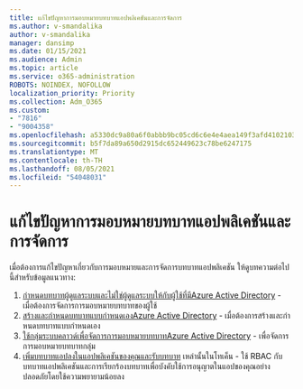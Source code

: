 ```yaml
---
title: แก้ไขปัญหาการมอบหมายบทบาทแอปพลิเคชันและการจัดการ
ms.author: v-smandalika
author: v-smandalika
manager: dansimp
ms.date: 01/15/2021
ms.audience: Admin
ms.topic: article
ms.service: o365-administration
ROBOTS: NOINDEX, NOFOLLOW
localization_priority: Priority
ms.collection: Adm_O365
ms.custom:
- "7816"
- "9004358"
ms.openlocfilehash: a5330dc9a80a6f0abbb9bc05cd6c6e4e4aea149f3afd4102103e8eafb44d4b0b
ms.sourcegitcommit: b5f7da89a650d2915dc652449623c78be6247175
ms.translationtype: MT
ms.contentlocale: th-TH
ms.lasthandoff: 08/05/2021
ms.locfileid: "54048031"
---
```

# <a name="troubleshoot-issues-with-application-role-assignment-and-management"></a>แก้ไขปัญหาการมอบหมายบทบาทแอปพลิเคชันและการจัดการ

เมื่อต้องการแก้ไขปัญหาเกี่ยวกับการมอบหมายและการจัดการบทบาทแอปพลิเคชัน ให้ดูบทความต่อไปนี้สําหรับข้อมูลแนวทาง:

1. [กําหนดบทบาทผู้ดูแลระบบและไม่ใช่ผู้ดูแลระบบให้กับผู้ใช้ที่มีAzure Active Directory](https://docs.microsoft.com/azure/active-directory/fundamentals/active-directory-users-assign-role-azure-portal) - เมื่อต้องการจัดการการมอบหมายบทบาทของผู้ใช้
2. [สร้างและกําหนดบทบาทแบบกําหนดเองAzure Active Directory](https://docs.microsoft.com/azure/active-directory/roles/custom-create) - เมื่อต้องการสร้างและกําหนดบทบาทแบบกําหนดเอง
3. [ใช้กลุ่มระบบคลาวด์เพื่อจัดการการมอบหมายบทบาทAzure Active Directory](https://docs.microsoft.com/azure/active-directory/roles/groups-concept) - เพื่อจัดการการมอบหมายบทบาทกลุ่ม
4. [เพิ่มบทบาทแอปลงในแอปพลิเคชันของคุณและรับบทบาท](https://docs.microsoft.com/azure/active-directory/develop/howto-add-app-roles-in-azure-ad-apps#app-roles-vs-groups) เหล่านั้นในโทเค็น - ใช้ RBAC กับบทบาทแอปพลิเคชันและการเรียกร้องบทบาทเพื่อบังคับใช้การอนุญาตในแอปของคุณอย่างปลอดภัยโดยใช้ความพยายามน้อยลง

